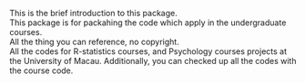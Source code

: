 This is the brief introduction to this package.\
This package is for packahing the code which apply in the undergraduate courses.\
All the thing you can reference, no copyright.\
All the codes for R-statistics courses, and Psychology courses projects at the University of Macau. Additionally, you can checked up all the codes with the course code.
